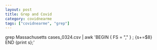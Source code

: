 ```yaml
---
layout: post
title: Grep and Covid
category: covidnearme
tags: ["covidnearme", "grep"]
---
```


grep Massachusetts cases_0324.csv | awk 'BEGIN { FS = "," } ; {s+=$8} END {print s};'